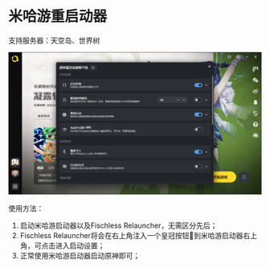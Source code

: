 # 米哈游重启动器

支持服务器：天空岛、世界树

![image-20240823222250910](./assets/image-20240823222250910.png)

使用方法：

1. 启动米哈游启动器以及Fischless Relauncher，无需区分先后；
2. Fischless Relauncher将会在右上角注入一个皇冠按钮👑到米哈游启动器右上角，可点击进入启动设置；
3. 正常使用米哈游启动器启动原神即可；

